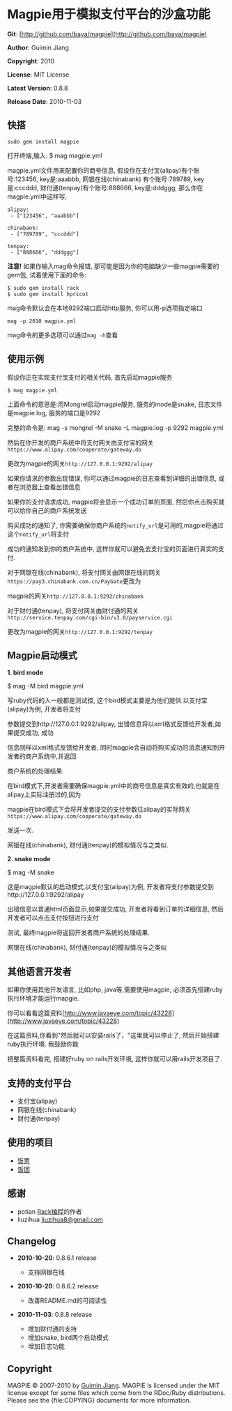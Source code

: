 Magpie用于模拟支付平台的沙盒功能
=============================

**Git**:            [http://github.com/baya/magpie](http://github.com/baya/magpie)

**Author**:         Guimin Jiang

**Copyright**:      2010

**License**:        MIT License

**Latest Version**: 0.8.8

**Release Date**:   2010-11-03


快搭
----

    sudo gem install magpie
打开终端,输入:
    $ mag magpie.yml

magpie.yml文件用来配置你的商号信息, 假设你在支付宝(alipay)有个账号:123456, key是:aaabbb, 网银在线(chinabank)
有个账号:789789, key是:cccddd, 财付通(tenpay)有个账号:888666, key是:dddggg, 那么你在magpie.yml中这样写,

    alipay:
     - ["123456", "aaabbb"]

    chinabank:
     - ["789789", "cccddd"]

    tenpay:
     - ["888666", "dddggg"]

**注意!** 如果你输入mag命令报错, 那可能是因为你的电脑缺少一些magpie需要的gem包, 试着使用下面的命令:

    $ sudo gem install rack
    $ sudo gem install hpricot

mag命令默认会在本地9292端口启动http服务, 你可以用-p选项指定端口

    mag -p 2010 magpie.yml

mag命令的更多选项可以通过`mag -h`查看

使用示例
-------

假设你正在实现支付宝支付的相关代码, 首先启动magpie服务

    $ mag magpie.yml

上面命令的意思是:用Mongrel启动magpie服务, 服务的mode是snake, 日志文件是magpie.log, 服务的端口是9292

完整的命令是: mag -s mongrel -M snake -L magpie.log -p 9292 magpie.yml

然后在你开发的商户系统中将支付网关由支付宝的网关`https://www.alipay.com/cooperate/gateway.do`

更改为magpie的网关`http://127.0.0.1:9292/alipay`

如果你请求的参数出现错误, 你可以通过magpie的日志查看到详细的出错信息, 或者在浏览器上查看出错信息

如果你的支付请求成功, magpie将会显示一个成功订单的页面, 然后你点击购买就可以给你自己的商户系统发送

购买成功的通知了, 你需要确保你商户系统的`notify_url`是可用的,magpie将通过这个`notify_url`将支付

成功的通知发到你的商户系统中, 这样你就可以避免去支付宝的页面进行真实的支付.

对于网银在线(chinabank), 将支付网关由网银在线的网关`https://pay3.chinabank.com.cn/PayGate`更改为

magpie的网关`http://127.0.0.1:9292/chinabank`

对于财付通(tenpay), 将支付网关由财付通的网关`http://service.tenpay.com/cgi-bin/v3.0/payservice.cgi`

更改为magpie的网关`http://127.0.0.1:9292/tenpay`


Magpie启动模式
-------------

**1. bird mode**

   $ mag -M bird magpie.yml

写ruby代码的人一般都是测试控, 这个bird模式主要是为他们提供.以支付宝(alipay)为例, 开发者将支付

参数提交到http://127.0.0.1:9292/alipay, 出错信息将以xml格式反馈给开发者,如果提交成功, 成功

信息同样以xml格式反馈给开发者, 同时magpie会自动将购买成功的消息通知到开发者的商户系统中,并返回

商户系统的处理结果.

在bird模式下,开发者需要确保magpie.yml中的商号信息是真实有效的,也就是在alipay上实际注册过的,因为

magpie在bird模式下会将开发者提交的支付参数往alipay的实际网关`https://www.alipay.com/cooperate/gateway.do`

发送一次.

网银在线(chinabank), 财付通(tenpay)的模拟情况与之类似.


**2. snake mode**

   $ mag -M snake

这是magpie默认的启动模式,以支付宝(alipay)为例, 开发者将支付参数提交到http://127.0.0.1:9292/alipay

出错信息以普通html页面显示,如果提交成功, 开发者将看到订单的详细信息, 然后开发者可以点击支付按钮进行支付

测试, 最终magpie将返回开发者商户系统的处理结果.

网银在线(chinabank), 财付通(tenpay)的模拟情况与之类似


其他语言开发者
------------

如果你使用其他开发语言, 比如php, java等,需要使用magpie, 必须首先搭建ruby执行环境才能运行mapgie.

你可以看看这篇资料[http://www.javaeye.com/topic/43228](http://www.javaeye.com/topic/43228)

在这篇资料,你看到"然后就可以安装rails了，"这里就可以停止了, 然后开始搭建ruby执行环境. 我鼓励你能

把整篇资料看完, 搭建好ruby on rails开发环境, 这样你就可以用rails开发项目了.




支持的支付平台
--------------

- 支付宝(alipay)
- 网银在线(chinabank)
- 财付通(tenpay)

使用的项目
--------
* [饭票](http://piao.fantong.com)
* [饭团](http://tuan.fantong.com)


感谢
----
* potian [Rack编程](http://www.javaeye.com/topic/605707)的作者
* liuzihua liuzihua8@gmail.com


Changelog
---------
- **2010-10-20**: 0.8.6.1 release
  - 支持网银在线

- **2010-10-20**: 0.8.6.2 release
  - 改善README.md的可阅读性

- **2010-11-03**: 0.8.8 release
  - 增加财付通的支持
  - 增加snake, bird两个启动模式
  - 增加日志功能



Copyright
---------

MAGPIE &copy; 2007-2010 by [Guimin Jiang](mailto:kayak.jiang@gmail.com).
MAGPIE is licensed under the MIT license except for some files which come
from the RDoc/Ruby distributions. Please see the {file:COPYING} documents for more information.





